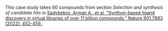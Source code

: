 This case study takes 60 compounds from section _Selection and synthesis of candidate hits_ in 
[Sadybekov, Arman A., et al. "Synthon-based ligand discovery in virtual libraries of over 11 billion compounds." Nature 601.7893 (2022): 452-459.](https://www.nature.com/articles/s41586-021-04220-9).

